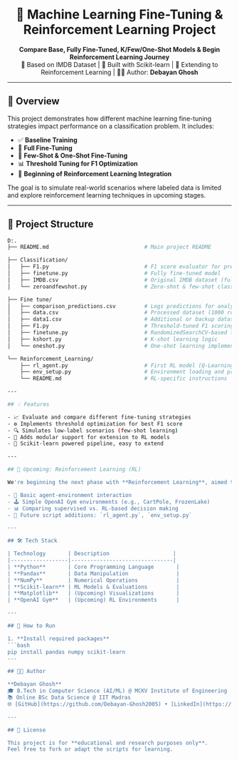 <h1 align="center">🧠 Machine Learning Fine-Tuning & Reinforcement Learning Project</h1>

<div align="center">
  <strong>Compare Base, Fully Fine-Tuned, K/Few/One-Shot Models & Begin Reinforcement Learning Journey</strong><br/>
  📁 Based on IMDB Dataset | 🧪 Built with Scikit-learn | 🤖 Extending to Reinforcement Learning | 👨‍💻 Author: <b>Debayan Ghosh</b>
</div>

---

## 📌 Overview

This project demonstrates how different machine learning fine-tuning strategies impact performance on a classification problem. It includes:

- ✅ **Baseline Training**
- 🔄 **Full Fine-Tuning**
- 🎯 **Few-Shot & One-Shot Fine-Tuning**
- 📊 **Threshold Tuning for F1 Optimization**
- 🚀 **Beginning of Reinforcement Learning Integration**

The goal is to simulate real-world scenarios where labeled data is limited and explore reinforcement learning techniques in upcoming stages.

---

## 📂 Project Structure

```bash
D:.
├── README.md                              # Main project README

├── Classification/
│   ├── F1.py                              # F1 score evaluator for predictions
│   ├── finetune.py                        # Fully fine-tuned model
│   ├── IMDB.csv                           # Original IMDB dataset (full version)
│   └── zeroandfewshot.py                  # Zero-shot & few-shot classification

├── Fine tune/
│   ├── comparison_predictions.csv         # Logs predictions for analysis
│   ├── data.csv                           # Processed dataset (1000 rows)
│   ├── data1.csv                          # Additional or backup dataset
│   ├── F1.py                              # Threshold-tuned F1 scoring
│   ├── finetune.py                        # RandomizedSearchCV-based tuning
│   ├── kshort.py                          # K-shot learning logic
│   └── oneshot.py                         # One-shot learning implementation

└── Reinforcement_Learning/
    ├── rl_agent.py                        # First RL model (Q-Learning/Policy Gradient)
    ├── env_setup.py                       # Environment loading and preprocessing
    └── README.md                          # RL-specific instructions

---

## 💡 Features

- 📈 Evaluate and compare different fine-tuning strategies  
- ⚙️ Implements threshold optimization for best F1 score  
- 🔍 Simulates low-label scenarios (few-shot learning)  
- 🔄 Adds modular support for extension to RL models  
- 🧪 Scikit-learn powered pipeline, easy to extend  

---

## 🔁 Upcoming: Reinforcement Learning (RL)

We're beginning the next phase with **Reinforcement Learning**, aimed to include:

- 🧠 Basic agent-environment interaction  
- 🕹️ Simple OpenAI Gym environments (e.g., CartPole, FrozenLake)  
- 📊 Comparing supervised vs. RL-based decision making  
- 🔄 Future script additions: `rl_agent.py`, `env_setup.py`

---

## 🛠️ Tech Stack

| Technology       | Description                    |
|------------------|--------------------------------|
| **Python**       | Core Programming Language       |
| **Pandas**       | Data Manipulation               |
| **NumPy**        | Numerical Operations            |
| **Scikit-learn** | ML Models & Evaluations         |
| **Matplotlib**   | (Upcoming) Visualizations       |
| **OpenAI Gym**   | (Upcoming) RL Environments      |

---

## 🚀 How to Run

1. **Install required packages**  
```bash
pip install pandas numpy scikit-learn
---

## 👨‍💻 Author

**Debayan Ghosh**  
🎓 B.Tech in Computer Science (AI/ML) @ MCKV Institute of Engineering  
📚 Online BSc Data Science @ IIT Madras  
🌐 [GitHub](https://github.com/Debayan-Ghosh2005) • [LinkedIn](https://www.linkedin.com/in/myself-debayan-ghosh/)

---

## 📜 License

This project is for **educational and research purposes only**.  
Feel free to fork or adapt the scripts for learning.
